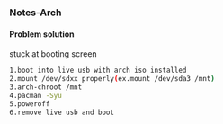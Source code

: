 ### Notes-Arch  

#### Problem solution  
stuck at booting screen  
```bash
1.boot into live usb with arch iso installed
2.mount /dev/sdxx properly(ex.mount /dev/sda3 /mnt)
3.arch-chroot /mnt
4.pacman -Syu
5.poweroff
6.remove live usb and boot
```
